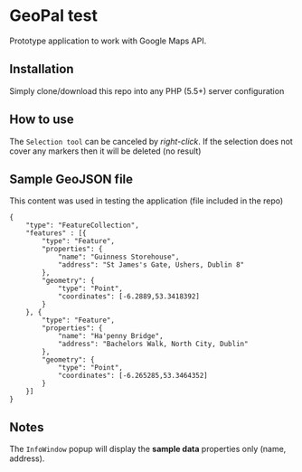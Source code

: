 # GeoPal test
Prototype application to work with Google Maps API.

## Installation
Simply clone/download this repo into any PHP (5.5+) server configuration

## How to use
The `Selection tool` can be canceled by *right-click*. 
If the selection does not cover any markers then it will be deleted (no result)

## Sample GeoJSON file
This content was used in testing the application (file included in the repo)
```
{
    "type": "FeatureCollection",
    "features" : [{
        "type": "Feature",
        "properties": {
            "name": "Guinness Storehouse",
            "address": "St James's Gate, Ushers, Dublin 8"
        },
        "geometry": {
            "type": "Point",
            "coordinates": [-6.2889,53.3418392]
        }
    }, {
        "type": "Feature",
        "properties": {
            "name": "Ha'penny Bridge",
            "address": "Bachelors Walk, North City, Dublin"
        },
        "geometry": {
            "type": "Point",
            "coordinates": [-6.265285,53.3464352]
        }
    }]
}

```
## Notes
The `InfoWindow` popup will display the **sample data** properties only (name, address).

